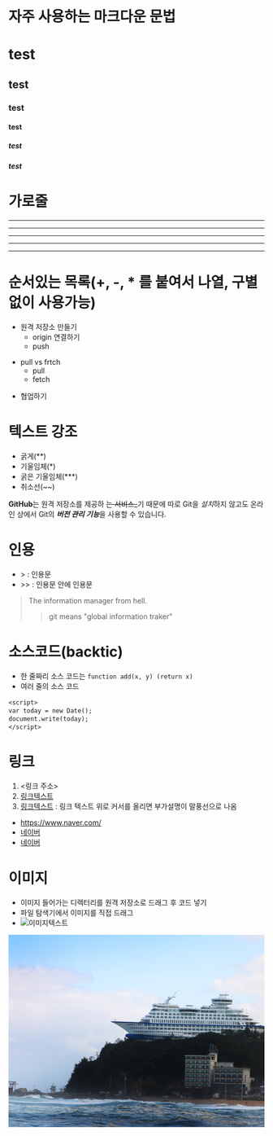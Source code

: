 # 자주 사용하는 마크다운 문법
# test
## test
### test
#### test
##### test
##### test

# 가로줄
---
-----
***
*****
* * *
 
 # 순서있는 목록(+, -, * 를 붙여서 나열, 구별없이 사용가능)
 - 원격 저장소 만들기
   - origin 연결하기
   - push
 * pull vs frtch
   * pull
   * fetch
 + 협업하기
 
# 텍스트 강조
- 굵게(**)
- 기울임체(*)
- 굵은 기울임체(***)
- 취소선(~~)

**GitHub**는 원격 저장소를 제공하 ~~는 서비스_~~기 때문에 따로 Git을 *설치*하지 않고도 온라인 상에서 Git의 ***버전 관리 기능***을 사용할 수 있습니다.

# 인용
- &gt; : 인용문
- &gt;&gt; : 인용문 안에 인용문

> The information manager from hell.
> >git means "global information traker"

# 소스코드(backtic)
- 한 줄짜리 소스 코드는 `function add(x, y) (return x)`
- 여러 줄의 소스 코드
```
<script>
var today = new Date();
document.write(today);
</script>
```

# 링크
1. <링크 주소>
2. [링크텍스트](링크주소)
3. [링크텍스트](링크주소, "부가 설명") : 링크 텍스트 위로 커서를 올리면 부가설명이 말풍선으로 나옴

- <https://www.naver.com/>
- [네이버](https://www.naver.com/)
- [네이버](https://www.naver.com/, "검색 사이트")

# 이미지
- 이미지 들어가는 디렉터리를 원격 저장소로 드래그 후 코드 넣기
- 파일 탐색기에서 이미지를 직접 드래그
- ![이미지텍스트](./이미지경로)

![pic_1](./images/pic_1.jpg)
